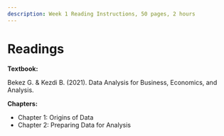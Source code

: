 ```yaml
---
description: Week 1 Reading Instructions, 50 pages, 2 hours
---
```


# Readings

**Textbook:**

Bekez G. & Kezdi B. (2021). Data Analysis for Business, Economics, and Analysis. &#x20;

**Chapters:**

* Chapter 1: Origins of Data
* Chapter 2: Preparing Data for Analysis
